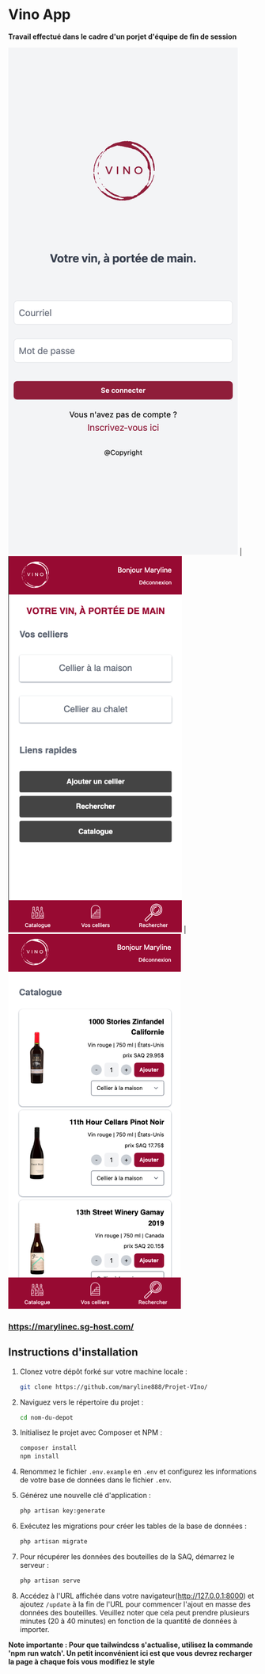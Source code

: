 # Vino App

**Travail effectué dans le cadre d'un porjet d'équipe de fin de session**

![](vino-login.png) |
![](vino-accueil.png) |
![](vino-catalogue.png)

### https://marylinec.sg-host.com/

## Instructions d'installation

1. Clonez votre dépôt forké sur votre machine locale :

    ```bash
    git clone https://github.com/maryline888/Projet-VIno/

2. Naviguez vers le répertoire du projet :
    ```bash
    cd nom-du-depot
3. Initialisez le projet avec Composer et NPM :
    ```bash
    composer install
    npm install

4. Renommez le fichier `.env.example` en `.env` et configurez les informations de votre base de données dans le fichier `.env`.

5. Générez une nouvelle clé d'application :
    ```bash
    php artisan key:generate

6. Exécutez les migrations pour créer les tables de la base de données :
    ```bash
    php artisan migrate

7. Pour récupérer les données des bouteilles de la SAQ, démarrez le serveur :
    ```bash
    php artisan serve

8. Accédez à l'URL affichée dans votre navigateur(http://127.0.0.1:8000) et ajoutez `/update` à la fin de l'URL pour commencer l'ajout en masse des données des bouteilles. Veuillez noter que cela peut prendre plusieurs minutes (20 à 40 minutes) en fonction de la quantité de données à importer.

 **Note importante : Pour que tailwindcss s'actualise, utilisez la commande 'npm run watch'. Un petit inconvénient ici est que vous devrez recharger la page à chaque fois vous modifiez le style**